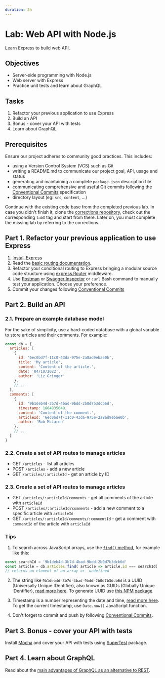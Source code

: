 ```yaml
---
duration: 2h
---
```


# Lab: Web API with Node.js

Learn Express to build web API.

## Objectives

- Server-side programming with Node.js
- Web server with Express
- Practice unit tests and learn about GraphQL

## Tasks

1. Refactor your previous application to use Express
2. Build an API
3. Bonus - cover your API with tests
4. Learn about GraphQL

## Prerequisites

Ensure our project adheres to community good practices. This includes:

- using a Version Control System (VCS) such as Git
- writing a README.md to communicate our project goal, API, usage and status
- generating and maintaining a complete `package.json` description file
- communicating comprehensive and useful Git commits following the [Conventional Commits](https://www.conventionalcommits.org) specification
- directory layout (eg: `src`, `content`, ...)

Continue with the existing code base from the completed previous lab. In case you didn't finish it, clone the [corrections repository](../../../../README.md#correction-repositories-and-supporting-source-code), check out the corresponding `labX` tag and start from there. Later on, you must complete the missing lab by referring to the corrections.

## Part 1. Refactor your previous application to use Express

1. [Install Express](https://www.npmjs.com/package/express#installation)
2. Read the [basic routing documentation](http://expressjs.com/en/starter/basic-routing.html).
3. Refactor your conditional routing to Express bringing a modular source code structure using [express.Router](https://expressjs.com/en/guide/routing.html#express-router) middleware.
4. Use [Postman](https://www.postman.com/) or [Swagger Inspector](https://inspector.swagger.io) or `curl` Bash command to manually test your application. Choose your preference.
5. Commit your changes following [Conventional Commits](https://www.conventionalcommits.org)

## Part 2. Build an API

### 2.1. Prepare an example database model

For the sake of simplicity, use a hard-coded database with a global variable to store articles and their comments. For example:

```js
const db = {
  articles: [
    {
      id: '6ec0bd7f-11c0-43da-975e-2a8ad9ebae0b',
      title: 'My article',
      content: 'Content of the article.',
      date: '04/10/2022',
      author: 'Liz Gringer'
    },
    // ...
  ],
  comments: [
    {
      id: '9b1deb4d-3b7d-4bad-9bdd-2b0d7b3dcb6d',
      timestamp: 1664835049,
      content: 'Content of the comment.',
      articleId: '6ec0bd7f-11c0-43da-975e-2a8ad9ebae0b',
      author: 'Bob McLaren'
    },
    // ...
  ]
}
```

### 2.2. Create a set of API routes to manage articles

- GET `/articles` - list all articles
- POST `/articles` - add a new article
- GET `/articles/:articleId` - get an article by ID

### 2.3. Create a set of API routes to manage articles

- GET `/articles/:articleId/comments` - get all comments of the article with `articleId`
- POST `/articles/:articleId/comments` - add a new comment to a specific article with `articleId`
- GET `/articles/:articleId/comments/:commentId` - get a comment with `commentId` of the article with `articleId`

### Tips

1. To search across JavaScript arrays, use the [`find()` method](https://developer.mozilla.org/en-US/docs/Web/JavaScript/Reference/Global_Objects/Array/find), for example like this:

```js
const searchId = '9b1deb4d-3b7d-4bad-9bdd-2b0d7b3dcb6d'
const article = db.articles.find( article => article.id === searchId)
// returns an element of an array or `undefined`
```

2. The string like `9b1deb4d-3b7d-4bad-9bdd-2b0d7b3dcb6d` is a UUID (Universally Unique IDentifier), also known as GUIDs (Globally Unique IDentifier), [read more here](https://www.ietf.org/rfc/rfc4122.txt). To generate UUID use [this NPM package](https://www.npmjs.com/package/uuid).

3. Timestamp is a number representing the date and time, [read more here](https://en.wikipedia.org/wiki/Timestamp). To get the current timestamp, use `Date.now()` JavaScript function.

4. Don't forget to commit and push by following [Conventional Commits](https://www.conventionalcommits.org).

## Part 3. Bonus - cover your API with tests

Install [Mocha](https://mochajs.org/#installation) and cover your API with tests using [SuperTest](https://www.npmjs.com/package/supertest) package.

## Part 4. Learn about GraphQL

Read about the [main advantages of GraphQL as an alternative to REST](https://www.adaltas.com/en/2018/11/27/graphql-advantages-over-rest/).
